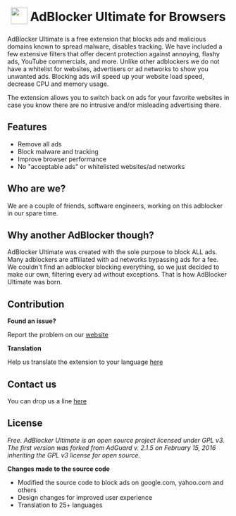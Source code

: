 <h1 align="center">
<sub>
<img src="https://raw.githubusercontent.com/adblockultimate/AdBlocker-Ultimate-for-Browsers/main/icons/38.png" height="38" width="38">
</sub>
AdBlocker Ultimate for Browsers
</h1>

AdBlocker Ultimate is a free extension that blocks ads and malicious domains known to spread malware, disables tracking. We have included a few extensive filters that offer decent protection against annoying, flashy ads, YouTube commercials, and more. Unlike other adblockers we do not have a whitelist for websites, advertisers or ad networks to show you unwanted ads. Blocking ads will speed up your website load speed, decrease CPU and memory usage.

The extension allows you to switch back on ads for your favorite websites in case you know there are no intrusive and/or misleading advertising there.

## Features

* Remove all ads
* Block malware and tracking
* Improve browser performance
* No "acceptable ads" or whitelisted websites/ad networks

## Who are we?

We are a couple of friends, software engineers, working on this adblocker in our spare time.

## Why another AdBlocker though?

AdBlocker Ultimate was created with the sole purpose to block ALL ads. Many adblockers are affiliated with ad networks bypassing ads for a fee. We couldn't find an adblocker blocking everything, so we just decided to make our own, filtering every ad without exceptions. That is how AdBlocker Ultimate was born.

## Contribution

**Found an issue?**

Report the problem on our [website](https://adblockultimate.net/report.html)

**Translation**

Help us translate the extension to your language [here](https://crowdin.com/project/adblock-ultimate/invite)

## Contact us

You can drop us a line [here](https://adblockultimate.net/contact.html)

## License

*Free. AdBlocker Ultimate is an open source project licensed under GPL v3. The first version was forked from AdGuard v. 2.1.5 on February 15, 2016 inheriting the GPL v3 license for open source.*

**Changes made to the source code**
* Modified the source code to block ads on google.com, yahoo.com and others
* Design changes for improved user experience
* Translation to 25+ languages
